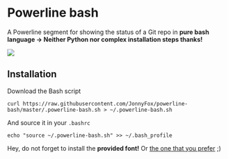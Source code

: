# Powerline bash
A Powerline segment for showing the status of a Git repo in **pure bash language -> Neither Python nor complex installation steps thanks!**

![](https://github.com/JonnyFox/powerline-bash/raw/master/animated.gif)

## Installation

Download the Bash script

    curl https://raw.githubusercontent.com/JonnyFox/powerline-bash/master/.powerline-bash.sh > ~/.powerline-bash.sh

And source it in your `.bashrc`

    echo "source ~/.powerline-bash.sh" >> ~/.bash_profile

Hey, do not forget to install the **provided font!** Or [the one that you prefer](https://github.com/powerline/fonts) ;)
